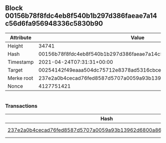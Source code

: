 ## Block 00156b78f8fdc4eb8f540b1b297d386faeae7a14c56d6fa956948336c5830b90

Attribute | Value
--- | ---
Height | 34741
Hash | 00156b78f8fdc4eb8f540b1b297d386faeae7a14c56d6fa956948336c5830b90
Timestamp | 2021-04-24T07:31:31+00:00
Target | 00254142f49eaaa504dc75712e8378ad5316cbcead634704b3734b6271167cc4
Merke root | 237e2a0b4cecad76fed8587d5707a0059a93b13962d6800a86d60718b5672d14
Nonce | 4127751421

```

```

### Transactions

Hash | Amount
--- | ---
[237e2a0b4cecad76fed8587d5707a0059a93b13962d6800a86d60718b5672d14](237e2a0b4cecad76fed8587d5707a0059a93b13962d6800a86d60718b5672d14.md) | 10.00000000 SKEPTI 
